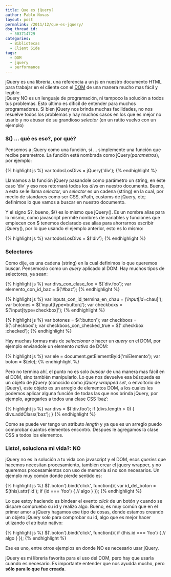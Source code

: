 ```yaml
---
title: Que es jQuery?
author: Pablo Novas
layout: post
permalink: /2011/12/que-es-jquery/
dsq_thread_id:
  - 503714729
categories:
  - Bibliotecas
  - Client Side
tags:
  - DOM
  - jquery
  - performance
---
```

jQuery es una libreria, una referencia a un js en nuestro documento HTML para trabajar en el cliente con el <a href="http://fernetjs.com/2011/10/introduccion/" title="DOM" target="_blank">DOM</a> de una manera mucho mas fácil y legible.  
jQuery NO es un lenguaje de programación, ni tampoco la solución a todos tus problemas. Esto último es dificil de entender para muchos programadores. Si bien jQuery nos brinda muchas facilidades, no nos resuelve todos los problemas y hay muchos casos en los que es mejor no usarlo y no abusar de su grandioso *selector* (en un ratito vuelvo con un ejemplo)

### $() &#8230; qué es eso?, por qué?

Pensemos a jQuery como una función, si &#8230; simplemente una función que recibe parametros. La función está nombrada como jQuery(*parametros*), por ejemplo:  
<!--more-->

{% highlight js %}
var todosLosDivs = jQuery('div');
 {% endhighlight %}

Llamamos a la función jQuery pasandole como parámetro un string, en éste caso &#8216;div&#8217; y eso nos retornará todos los *divs* en nuestro documento. Bueno, a esto se le llama *selector*, un *selector* es un cadena (string) en la cual, por medio de standares como ser CSS, xPath, customs de jQuery, etc; definimos lo que vamos a buscar en nuestro documento. 

Y el signo $?, bueno, $() es lo mismo que jQuery(). Es un nombre alias para lo mismo, como javascript permite nombres de variables y funciones que empiecen con $ tenemos declarado ese alias para ahorrarnos escribir jQuery(), por lo que usando el ejemplo anterior, esto es lo mismo:

{% highlight js %}
var todosLosDivs = $('div');
 {% endhighlight %}

### Selectores

Como dije, es una cadena (string) en la cual definimos lo que queremos buscar. Pensemoslo como un *query* aplicado al DOM. Hay muchos tipos de selectores, ya sean:

{% highlight js %}
var divs_con_clase_foo = $('div.foo');
var elemento_con_id_baz = $('#baz');
 {% endhighlight %}

{% highlight js %}
var inputs_con_id_termina_en_chau = $('input[id$=chau]');
var botones = $('input[type=button]');
var checkboxs = $('input[type=checkbox]');
 {% endhighlight %}

{% highlight js %}
var botones = $(':button');
var checkboxs = $(':checkbox');
var checkboxs_con_checked_true = $(':checkbox :checked');
 {% endhighlight %}

Hay muchas formas más de *seleccionar* o hacer un *query* en el DOM, por ejemplo enviandole un elemento *nativo* de DOM:

{% highlight js %}
var ele = document.getElementById('miElemento');
var boton = $(ele);
 {% endhighlight %}

Pero no termina ahí, el punto no es solo *buscar* de una manera mas fácil en el DOM, sino también manipularlo. Lo que nos devuelve esa búsqueda es un objeto de jQuery (conocido como *jQuery wrapped set*, o envoltorio de jQuery), este objeto es un arreglo de elementos DOM, a los cuales les podemos aplicar alguna función de todas las que nos brinda jQuery, por ejemplo, agregarles a todos una clase CSS &#8216;baz&#8217;:

{% highlight js %}
var divs = $('div.foo');
if (divs.length &gt; 0) {
    divs.addClass('baz');
}
 {% endhighlight %}

Como se puede ver tengo un atributo *length* y ya que es un arreglo puedo comprobar cuantos elementos encontró. Despues le agregamos la clase CSS a todos los elementos.

### Listo!, soluciona mi vida?: NO

jQuery no es la solución a tu vida con javascript y el DOM, esos *queries* que hacemos necesitan procesamiento, también crear el jquery wrapper, y no queremos procesamientos con uso de memoria si no son necesarios. Un ejemplo muy común donde pierde sentido es:

{% highlight js %}
$('.boton').bind('click', function(){
    var id_del_boton = $(this).attr('id');
    if (id === 'foo') {
       // algo
    }
});
 {% endhighlight %}

Lo que estoy haciendo es bindear el evento *click* de un botón y cuando se dispare compruebo su id y realizo algo. Bueno, es muy común que en el primer amor a jQuery hagamos ese tipo de cosas, donde estamos creando un objeto jQuery solo para comprobar su id, algo que es mejor hacer utlizando el atributo nativo:

{% highlight js %}
$('.boton').bind('click', function(){
    if (this.id === 'foo') {
       // algo
    }
});
 {% endhighlight %}

Ese es uno, entre otros ejemplos en donde NO es necesario usar jQuery.

jQuery es mi librería favorita para el uso del DOM, pero hay que usarla cuando es necesario. Es importante entender que nos ayudda mucho, pero **sólo para lo que fue creada**.
